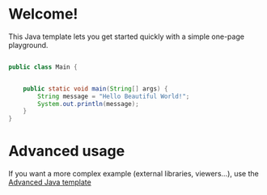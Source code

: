 # Welcome!

This Java template lets you get started quickly with a simple one-page playground.

```java runnable

public class Main {


    public static void main(String[] args) {
        String message = "Hello Beautiful World!";
        System.out.println(message);
    }
}
```

# Advanced usage

If you want a more complex example (external libraries, viewers...), use the [Advanced Java template](https://tech.io/select-repo/385)
